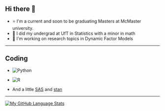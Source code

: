 ## Hi there 👋

 - ⭐ I'm a current and soon to be graduating Masters at McMaster university.
 - 💙 I did my undergrad at UfT in Statistics with a minor in math
 - 📖 I'm working on research topics in Dynamic Factor Models

***

## Coding 

- ![Python](https://img.shields.io/badge/python-3670A0?style=for-the-badge&logo=python&logoColor=ffdd54)

- ![R](https://img.shields.io/badge/r-%23276DC3.svg?style=for-the-badge&logo=r&logoColor=white)

- And a little [SAS](https://www.sas.com/en_us/software/stat.html) and [stan](https://mc-stan.org/)

***
[![My GitHub Language Stats](https://github-readme-stats.vercel.app/api/top-langs/?username=simb2&langs_count=5&theme=tokyonight)]()
<!--
**simb2/simb2** is a ✨ _special_ ✨ repository because its `README.md` (this file) appears on your GitHub profile.

Here are some ideas to get you started:

- 🔭 I’m currently working on ...
- 🌱 I’m currently learning ...
- 👯 I’m looking to collaborate on ...
- 🤔 I’m looking for help with ...
- 💬 Ask me about ...
- 📫 How to reach me: ...
- 😄 Pronouns: ...
- ⚡ Fun fact: ...
-->
